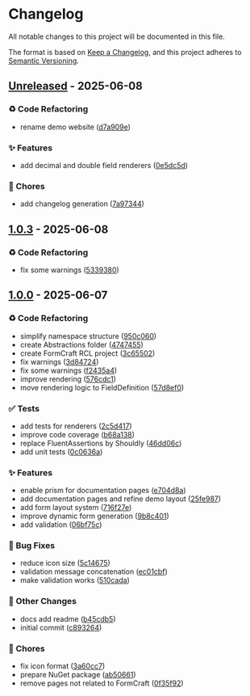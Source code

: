 # Changelog

All notable changes to this project will be documented in this file.

The format is based on [Keep a Changelog](https://keepachangelog.com/en/1.0.0/),
and this project adheres to [Semantic Versioning](https://semver.org/spec/v2.0.0.html).

## [Unreleased] - 2025-06-08

### ♻️ Code Refactoring

* rename demo website ([d7a909e](https://github.com/phmatray/DynamicFormBlazor/commit/d7a909e))

### ✨ Features

* add decimal and double field renderers ([0e5dc5d](https://github.com/phmatray/DynamicFormBlazor/commit/0e5dc5d))

### 🔧 Chores

* add changelog generation ([7a97344](https://github.com/phmatray/DynamicFormBlazor/commit/7a97344))

## [1.0.3] - 2025-06-08

### ♻️ Code Refactoring

* fix some warnings ([5339380](https://github.com/phmatray/DynamicFormBlazor/commit/5339380))

## [1.0.0] - 2025-06-07

### ♻️ Code Refactoring

* simplify namespace structure ([950c060](https://github.com/phmatray/DynamicFormBlazor/commit/950c060))
* create Abstractions folder ([4747455](https://github.com/phmatray/DynamicFormBlazor/commit/4747455))
* create FormCraft RCL project ([3c65502](https://github.com/phmatray/DynamicFormBlazor/commit/3c65502))
* fix warnings ([3d84724](https://github.com/phmatray/DynamicFormBlazor/commit/3d84724))
* fix some warnings ([f2435a4](https://github.com/phmatray/DynamicFormBlazor/commit/f2435a4))
* improve rendering ([576cdc1](https://github.com/phmatray/DynamicFormBlazor/commit/576cdc1))
* move rendering logic to FieldDefinition ([57d8ef0](https://github.com/phmatray/DynamicFormBlazor/commit/57d8ef0))

### ✅ Tests

* add tests for renderers ([2c5d417](https://github.com/phmatray/DynamicFormBlazor/commit/2c5d417))
* improve code coverage ([b68a138](https://github.com/phmatray/DynamicFormBlazor/commit/b68a138))
* replace FluentAssertions by Shouldly ([46dd06c](https://github.com/phmatray/DynamicFormBlazor/commit/46dd06c))
* add unit tests ([0c0636a](https://github.com/phmatray/DynamicFormBlazor/commit/0c0636a))

### ✨ Features

* enable prism for documentation pages ([e704d8a](https://github.com/phmatray/DynamicFormBlazor/commit/e704d8a))
* add documentation pages and refine demo layout ([25fe987](https://github.com/phmatray/DynamicFormBlazor/commit/25fe987))
* add form layout system ([716f27e](https://github.com/phmatray/DynamicFormBlazor/commit/716f27e))
* improve dynamic form generation ([9b8c401](https://github.com/phmatray/DynamicFormBlazor/commit/9b8c401))
* add validation ([06bf75c](https://github.com/phmatray/DynamicFormBlazor/commit/06bf75c))

### 🐛 Bug Fixes

* reduce icon size ([5c14675](https://github.com/phmatray/DynamicFormBlazor/commit/5c14675))
* validation message concatenation ([ec01cbf](https://github.com/phmatray/DynamicFormBlazor/commit/ec01cbf))
* make validation works ([510cada](https://github.com/phmatray/DynamicFormBlazor/commit/510cada))

### 📝 Other Changes

* docs add readme ([b45cdb5](https://github.com/phmatray/DynamicFormBlazor/commit/b45cdb5))
* initial commit ([c893264](https://github.com/phmatray/DynamicFormBlazor/commit/c893264))

### 🔧 Chores

* fix icon format ([3a60cc7](https://github.com/phmatray/DynamicFormBlazor/commit/3a60cc7))
* prepare NuGet package ([ab50661](https://github.com/phmatray/DynamicFormBlazor/commit/ab50661))
* remove pages not related to FormCraft ([0f35f92](https://github.com/phmatray/DynamicFormBlazor/commit/0f35f92))


[Unreleased]: https://github.com/phmatray/DynamicFormBlazor/releases/tag/Unreleased
[1.0.3]: https://github.com/phmatray/DynamicFormBlazor/releases/tag/v1.0.3
[1.0.0]: https://github.com/phmatray/DynamicFormBlazor/releases/tag/v1.0.0
